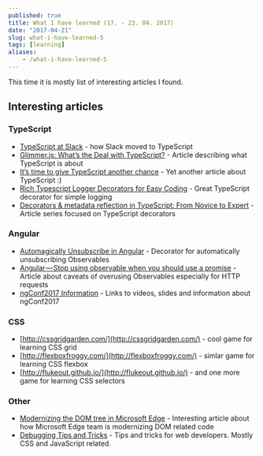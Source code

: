```yaml
---
published: true
title: What I have learned (17. - 23. 04. 2017)
date: "2017-04-21"
slug: what-i-have-learned-5
tags: [learning]
aliases:
    - /what-i-have-learned-5
---
```

This time it is mostly list of interesting articles I found.

## Interesting articles

### TypeScript

- [TypeScript at Slack](https://slack.engineering/typescript-at-slack-a81307fa288d) - how Slack moved to TypeScript
- [Glimmer.js: What’s the Deal with TypeScript?](https://medium.com/@tomdale/glimmer-js-whats-the-deal-with-typescript-f666d1a3aad0) - Article describing what TypeScript is about
- [It’s time to give TypeScript another chance](https://medium.freecodecamp.com/its-time-to-give-typescript-another-chance-2caaf7fabe61) - Yet another article about TypeScript :)
- [Rich Typescript Logger Decorators for Easy Coding](https://hackernoon.com/rich-typescript-logger-decorator-for-easy-coding-fc2ff73684c6) - Great TypeScript decorator for simple logging
- [Decorators & metadata reflection in TypeScript: From Novice to Expert](http://blog.wolksoftware.com/decorators-reflection-javascript-typescript) - Article series focused on TypeScript decorators

### Angular

- [Automagically Unsubscribe in Angular](https://netbasal.com/automagically-unsubscribe-in-angular-4487e9853a88) - Decorator for automatically unsubscribing Observables
- [Angular — Stop using observable when you should use a promise](https://netbasal.com/angular-stop-using-observable-when-you-should-use-a-promise-8da0788a8d2) - Article about caveats of overusing Observables especially for HTTP requests
- [ngConf2017 Information](https://github.com/angular-pakistan/ng-conf-2017) - Links to videos, slides and information about ngConf2017

### CSS

- [http://cssgridgarden.com/](http://cssgridgarden.com/) - cool game for learning CSS grid
- [http://flexboxfroggy.com/](http://flexboxfroggy.com/) - simlar game for learning CSS flexbox
- [http://flukeout.github.io/](http://flukeout.github.io/) - and one more game for learning CSS selectors

### Other

- [Modernizing the DOM tree in Microsoft Edge](https://blogs.windows.com/msedgedev/2017/04/19/modernizing-dom-tree-microsoft-edge/#4TFxy1r0ZUzxtKHz.97) - Interesting article about how Microsoft Edge team is modernizing DOM related code
- [Debugging Tips and Tricks](https://css-tricks.com/debugging-tips-tricks/) - Tips and tricks for web developers. Mostly CSS and JavaScript related.
